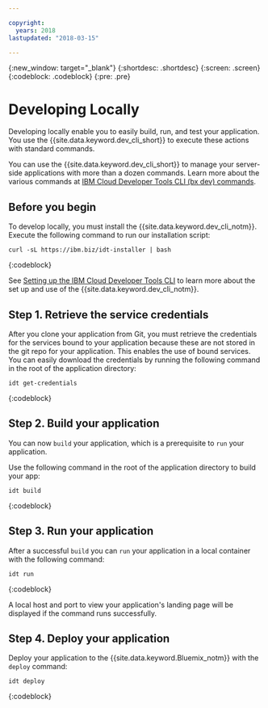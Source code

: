 ```yaml
---

copyright:
  years: 2018
lastupdated: "2018-03-15"

---
```

{:new_window: target="_blank"}
{:shortdesc: .shortdesc}
{:screen: .screen}
{:codeblock: .codeblock}
{:pre: .pre}

# Developing Locally
Developing locally enable you to easily build, run, and test your application. You use the {{site.data.keyword.dev_cli_short}} to execute these actions with standard commands. 

You can use the {{site.data.keyword.dev_cli_short}} to manage your server-side applications with more than a dozen commands. Learn more about the various commands at [IBM Cloud Developer Tools CLI (bx dev) commands](/docs/cloudnative/idt/commands.html).

## Before you begin

To develop locally, you must install the {{site.data.keyword.dev_cli_notm}}. Execute the following command to run our installation script:

```
curl -sL https://ibm.biz/idt-installer | bash
```
{:codeblock}

See [Setting up the IBM Cloud Developer Tools CLI](/docs/cloudnative/idt/setting_up_idt.html) to learn more about the set up and use of the {{site.data.keyword.dev_cli_notm}}.

## Step 1. Retrieve the service credentials
After you clone your application from Git, you must retrieve the credentials for the services bound to your application because these are not stored in the git repo for your application. This enables the use of bound services. You can easily download the credentials by running the following command in the root of the application directory:

```
idt get-credentials
```
{:codeblock}


## Step 2. Build your application
You can now `build` your application, which is a prerequisite to `run` your application.

Use the following command in the root of the application directory to build your app:

```
idt build
```
{:codeblock}

## Step 3. Run your application
After a successful `build` you can `run` your application in a local container with the following command:

```
idt run
```
{:codeblock}

A local host and port to view your application's landing page will be displayed if the command runs successfully.

## Step 4. Deploy your application
Deploy your application to the {{site.data.keyword.Bluemix_notm}} with the `deploy` command:

```
idt deploy
```
{:codeblock}
